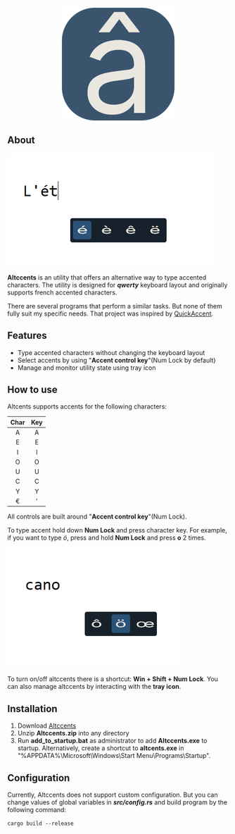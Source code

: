 <p align="center">
    <img src="images/program_icon.png" />
</p>

## About

![Altccents screen](images/altccents_screen.png)

**Altccents** is an utility that offers an alternative way to type accented characters. The utility is designed for **_qwerty_** keyboard layout and originally supports french accented characters.

There are several programs that perform a similar tasks. But none of them fully suit my specific needs. That project was inspired by [QuickAccent](https://aka.ms/PowerToysOverview_QuickAccent).

## Features

-   Type accented characters without changing the keyboard layout
-   Select accents by using "**Accent control key**"(Num Lock by default)
-   Manage and monitor utility state using tray icon

## How to use

Altcents supports accents for the following characters:

| **Char** | **Key** |
| :------: | :-----: |
|    A     |    A    |
|    E     |    E    |
|    I     |    I    |
|    O     |    O    |
|    U     |    U    |
|    C     |    C    |
|    Y     |    Y    |
|    €     |    '    |

All controls are built around "**Accent control key**"(Num Lock).

To type accent hold down **Num Lock** and press character key. For example, if you want to type _ö_, press and hold **Num Lock** and press **o** 2 times.

![Usage screen](images/usage_screen.png)

To turn on/off altccents there is a shortcut: **Win + Shift + Num Lock**.
You can also manage altccents by interacting with the **tray icon**.

## Installation

1. Download [Altccents](https://github.com/Clovis1444/altccents/releases/latest)
2. Unzip **Altccents.zip** into any directory
3. Run **add_to_startup.bat** as administrator to add **Altccents.exe** to startup. Alternatively, create a shortcut to **altcents.exe** in "%APPDATA%\Microsoft\Windows\Start Menu\Programs\Startup\".

## Configuration

Currently, Altccents does not support custom configuration. But you can change values of global variables in **_src/config.rs_** and build program by the following command:

```
cargo build --release
```
